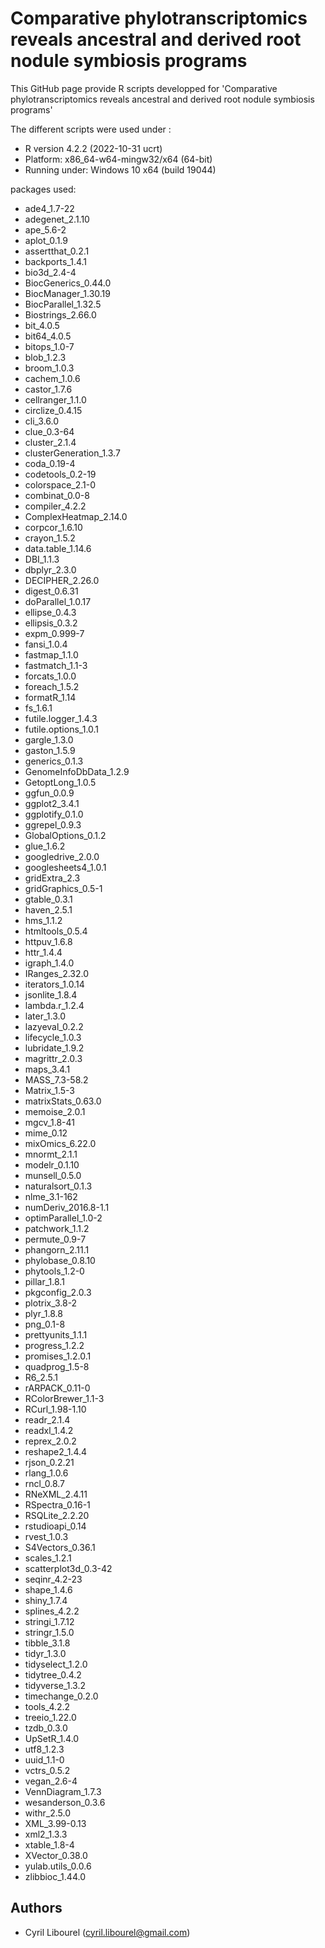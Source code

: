 # Comparative phylotranscriptomics reveals ancestral and derived root nodule symbiosis programs

This GitHub page provide R scripts developped for 'Comparative phylotranscriptomics reveals ancestral and derived root nodule symbiosis programs'

The different scripts were used under :

- R version 4.2.2 (2022-10-31 ucrt)
- Platform: x86_64-w64-mingw32/x64 (64-bit)
- Running under: Windows 10 x64 (build 19044)

packages used:
- ade4_1.7-22
- adegenet_2.1.10
- ape_5.6-2
- aplot_0.1.9
- assertthat_0.2.1
- backports_1.4.1
- bio3d_2.4-4
- BiocGenerics_0.44.0
- BiocManager_1.30.19
- BiocParallel_1.32.5
- Biostrings_2.66.0
- bit_4.0.5
- bit64_4.0.5
- bitops_1.0-7
- blob_1.2.3
- broom_1.0.3
- cachem_1.0.6
- castor_1.7.6
- cellranger_1.1.0
- circlize_0.4.15
- cli_3.6.0
- clue_0.3-64
- cluster_2.1.4
- clusterGeneration_1.3.7
- coda_0.19-4
- codetools_0.2-19
- colorspace_2.1-0
- combinat_0.0-8
- compiler_4.2.2
- ComplexHeatmap_2.14.0
- corpcor_1.6.10
- crayon_1.5.2
- data.table_1.14.6
- DBI_1.1.3
- dbplyr_2.3.0
- DECIPHER_2.26.0
- digest_0.6.31
- doParallel_1.0.17
- ellipse_0.4.3
- ellipsis_0.3.2
- expm_0.999-7
- fansi_1.0.4
- fastmap_1.1.0
- fastmatch_1.1-3
- forcats_1.0.0
- foreach_1.5.2
- formatR_1.14
- fs_1.6.1
- futile.logger_1.4.3
- futile.options_1.0.1
- gargle_1.3.0
- gaston_1.5.9
- generics_0.1.3
- GenomeInfoDbData_1.2.9
- GetoptLong_1.0.5
- ggfun_0.0.9
- ggplot2_3.4.1
- ggplotify_0.1.0
- ggrepel_0.9.3
- GlobalOptions_0.1.2
- glue_1.6.2
- googledrive_2.0.0
- googlesheets4_1.0.1
- gridExtra_2.3
- gridGraphics_0.5-1
- gtable_0.3.1
- haven_2.5.1
- hms_1.1.2
- htmltools_0.5.4
- httpuv_1.6.8
- httr_1.4.4
- igraph_1.4.0
- IRanges_2.32.0
- iterators_1.0.14
- jsonlite_1.8.4
- lambda.r_1.2.4
- later_1.3.0
- lazyeval_0.2.2
- lifecycle_1.0.3
- lubridate_1.9.2
- magrittr_2.0.3
- maps_3.4.1
- MASS_7.3-58.2
- Matrix_1.5-3
- matrixStats_0.63.0
- memoise_2.0.1
- mgcv_1.8-41
- mime_0.12
- mixOmics_6.22.0
- mnormt_2.1.1
- modelr_0.1.10
- munsell_0.5.0
- naturalsort_0.1.3
- nlme_3.1-162
- numDeriv_2016.8-1.1
- optimParallel_1.0-2
- patchwork_1.1.2
- permute_0.9-7
- phangorn_2.11.1
- phylobase_0.8.10
- phytools_1.2-0
- pillar_1.8.1
- pkgconfig_2.0.3
- plotrix_3.8-2
- plyr_1.8.8
- png_0.1-8
- prettyunits_1.1.1
- progress_1.2.2
- promises_1.2.0.1
- quadprog_1.5-8
- R6_2.5.1
- rARPACK_0.11-0
- RColorBrewer_1.1-3
- RCurl_1.98-1.10
- readr_2.1.4
- readxl_1.4.2
- reprex_2.0.2
- reshape2_1.4.4
- rjson_0.2.21
- rlang_1.0.6
- rncl_0.8.7
- RNeXML_2.4.11
- RSpectra_0.16-1
- RSQLite_2.2.20
- rstudioapi_0.14
- rvest_1.0.3
- S4Vectors_0.36.1
- scales_1.2.1
- scatterplot3d_0.3-42
- seqinr_4.2-23
- shape_1.4.6
- shiny_1.7.4
- splines_4.2.2
- stringi_1.7.12
- stringr_1.5.0
- tibble_3.1.8
- tidyr_1.3.0
- tidyselect_1.2.0
- tidytree_0.4.2
- tidyverse_1.3.2
- timechange_0.2.0
- tools_4.2.2
- treeio_1.22.0
- tzdb_0.3.0
- UpSetR_1.4.0
- utf8_1.2.3
- uuid_1.1-0
- vctrs_0.5.2
- vegan_2.6-4
- VennDiagram_1.7.3
- wesanderson_0.3.6
- withr_2.5.0
- XML_3.99-0.13
- xml2_1.3.3
- xtable_1.8-4
- XVector_0.38.0
- yulab.utils_0.0.6
- zlibbioc_1.44.0


## **Authors** ##

- Cyril Libourel (cyril.libourel@gmail.com)
